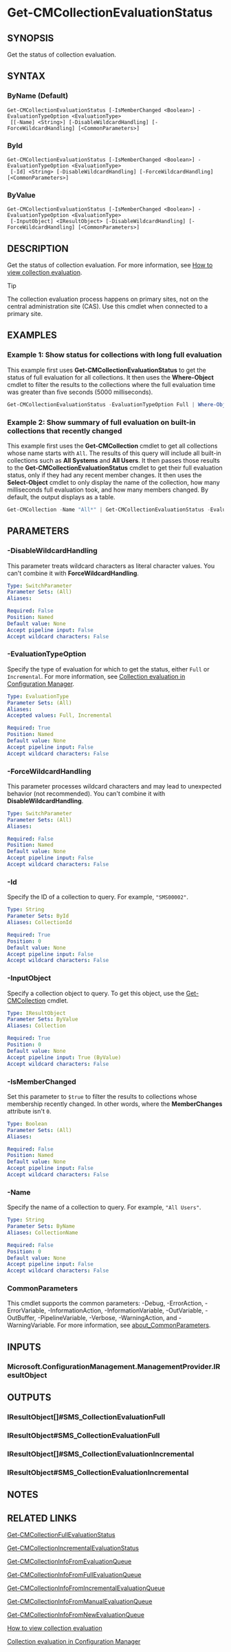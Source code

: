 ﻿---
external help file: AdminUI.PS.dll-Help.xml
Module Name: ConfigurationManager
ms.date: 12/21/2020
online version:
schema: 2.0.0
---

# Get-CMCollectionEvaluationStatus

## SYNOPSIS

Get the status of collection evaluation.

## SYNTAX

### ByName (Default)
```
Get-CMCollectionEvaluationStatus [-IsMemberChanged <Boolean>] -EvaluationTypeOption <EvaluationType>
 [[-Name] <String>] [-DisableWildcardHandling] [-ForceWildcardHandling] [<CommonParameters>]
```

### ById
```
Get-CMCollectionEvaluationStatus [-IsMemberChanged <Boolean>] -EvaluationTypeOption <EvaluationType>
 [-Id] <String> [-DisableWildcardHandling] [-ForceWildcardHandling] [<CommonParameters>]
```

### ByValue
```
Get-CMCollectionEvaluationStatus [-IsMemberChanged <Boolean>] -EvaluationTypeOption <EvaluationType>
 [-InputObject] <IResultObject> [-DisableWildcardHandling] [-ForceWildcardHandling] [<CommonParameters>]
```

## DESCRIPTION

Get the status of collection evaluation. For more information, see [How to view collection evaluation](/mem/configmgr/core/clients/manage/collections/collection-evaluation-view).

> [!TIP]
> The collection evaluation process happens on primary sites, not on the central administration site (CAS). Use this cmdlet when connected to a primary site.

## EXAMPLES

### Example 1: Show status for collections with long full evaluation

This example first uses **Get-CMCollectionEvaluationStatus** to get the status of full evaluation for all collections. It then uses the **Where-Object** cmdlet to filter the results to the collections where the full evaluation time was greater than five seconds (5000 milliseconds).

```powershell
Get-CMCollectionEvaluationStatus -EvaluationTypeOption Full | Where-Object Length -gt 5000
```

### Example 2: Show summary of full evaluation on built-in collections that recently changed

This example first uses the **Get-CMCollection** cmdlet to get all collections whose name starts with `All`. The results of this query will include all built-in collections such as **All Systems** and **All Users**. It then passes those results to the **Get-CMCollectionEvaluationStatus** cmdlet to get their full evaluation status, only if they had any recent member changes. It then uses the **Select-Object** cmdlet to only display the name of the collection, how many milliseconds full evaluation took, and how many members changed. By default, the output displays as a table.

```powershell
Get-CMCollection -Name "All*" | Get-CMCollectionEvaluationStatus -EvaluationTypeOption Full -IsMemberChanged $True | Select-Object CollectionName, Length, MemberChanges
```

## PARAMETERS

### -DisableWildcardHandling

This parameter treats wildcard characters as literal character values. You can't combine it with **ForceWildcardHandling**.

```yaml
Type: SwitchParameter
Parameter Sets: (All)
Aliases:

Required: False
Position: Named
Default value: None
Accept pipeline input: False
Accept wildcard characters: False
```

### -EvaluationTypeOption

Specify the type of evaluation for which to get the status, either `Full` or `Incremental`. For more information, see [Collection evaluation in Configuration Manager](/mem/configmgr/core/clients/manage/collections/collection-evaluation).

```yaml
Type: EvaluationType
Parameter Sets: (All)
Aliases:
Accepted values: Full, Incremental

Required: True
Position: Named
Default value: None
Accept pipeline input: False
Accept wildcard characters: False
```

### -ForceWildcardHandling

This parameter processes wildcard characters and may lead to unexpected behavior (not recommended). You can't combine it with **DisableWildcardHandling**.

```yaml
Type: SwitchParameter
Parameter Sets: (All)
Aliases:

Required: False
Position: Named
Default value: None
Accept pipeline input: False
Accept wildcard characters: False
```

### -Id

Specify the ID of a collection to query. For example, `"SMS00002"`.

```yaml
Type: String
Parameter Sets: ById
Aliases: CollectionId

Required: True
Position: 0
Default value: None
Accept pipeline input: False
Accept wildcard characters: False
```

### -InputObject

Specify a collection object to query. To get this object, use the [Get-CMCollection](Get-CMCollection.md) cmdlet.

```yaml
Type: IResultObject
Parameter Sets: ByValue
Aliases: Collection

Required: True
Position: 0
Default value: None
Accept pipeline input: True (ByValue)
Accept wildcard characters: False
```

### -IsMemberChanged

Set this parameter to `$true` to filter the results to collections whose membership recently changed. In other words, where the **MemberChanges** attribute isn't `0`.

```yaml
Type: Boolean
Parameter Sets: (All)
Aliases:

Required: False
Position: Named
Default value: None
Accept pipeline input: False
Accept wildcard characters: False
```

### -Name

Specify the name of a collection to query. For example, `"All Users"`.

```yaml
Type: String
Parameter Sets: ByName
Aliases: CollectionName

Required: False
Position: 0
Default value: None
Accept pipeline input: False
Accept wildcard characters: False
```

### CommonParameters
This cmdlet supports the common parameters: -Debug, -ErrorAction, -ErrorVariable, -InformationAction, -InformationVariable, -OutVariable, -OutBuffer, -PipelineVariable, -Verbose, -WarningAction, and -WarningVariable. For more information, see [about_CommonParameters](http://go.microsoft.com/fwlink/?LinkID=113216).

## INPUTS

### Microsoft.ConfigurationManagement.ManagementProvider.IResultObject

## OUTPUTS

### IResultObject[]#SMS_CollectionEvaluationFull

### IResultObject#SMS_CollectionEvaluationFull

### IResultObject[]#SMS_CollectionEvaluationIncremental

### IResultObject#SMS_CollectionEvaluationIncremental

## NOTES

## RELATED LINKS

[Get-CMCollectionFullEvaluationStatus](Get-CMCollectionFullEvaluationStatus.md)

[Get-CMCollectionIncrementalEvaluationStatus](Get-CMCollectionIncrementalEvaluationStatus.md)

[Get-CMCollectionInfoFromEvaluationQueue](Get-CMCollectionInfoFromEvaluationQueue.md)

[Get-CMCollectionInfoFromFullEvaluationQueue](Get-CMCollectionInfoFromFullEvaluationQueue.md)

[Get-CMCollectionInfoFromIncrementalEvaluationQueue](Get-CMCollectionInfoFromIncrementalEvaluationQueue.md)

[Get-CMCollectionInfoFromManualEvaluationQueue](Get-CMCollectionInfoFromManualEvaluationQueue.md)

[Get-CMCollectionInfoFromNewEvaluationQueue](Get-CMCollectionInfoFromNewEvaluationQueue.md)

[How to view collection evaluation](/mem/configmgr/core/clients/manage/collections/collection-evaluation-view)

[Collection evaluation in Configuration Manager](/mem/configmgr/core/clients/manage/collections/collection-evaluation)
